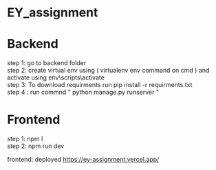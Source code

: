 # EY_assignment

<h1> Backend </h1>

step 1: go to backend folder  </br>
step 2: create virtual env using ( virtualenv env command on cmd ) and activate using env\scripts\activate  </br>
step 3: To download requirments run pip install -r requirments.txt  </br>
step 4 :  run commnd " python manage.py runserver " 

<h1> Frontend </h1>

step 1: npm I </br>
step 2: npm run dev 

frontend: deployed 
https://ey-assignment.vercel.app/
